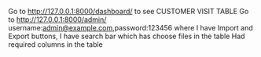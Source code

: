 Go to http://127.0.0.1:8000/dashboard/ to see CUSTOMER VISIT TABLE
Go to http://127.0.0.1:8000/admin/ username:admin@example.com,password:123456
where I have Import and Export buttons,
I have search bar which has choose files in the table
Had required columns in the table 